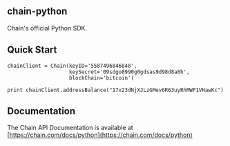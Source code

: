 ## chain-python

Chain's official Python SDK.

## Quick Start

```from chain import Chain
chainClient = Chain(keyID='5587496846848', 
                    keySecret='09sdgo8990g0gdsas9d98d8a8h',
                    blockChain='bitcoin')

print chainClient.addressBalance("17x23dNjXJLzGMev6R63uyRhMWP1VHawKc")
```

## Documentation

The Chain API Documentation is available at [https://chain.com/docs/python](https://chain.com/docs/python)
